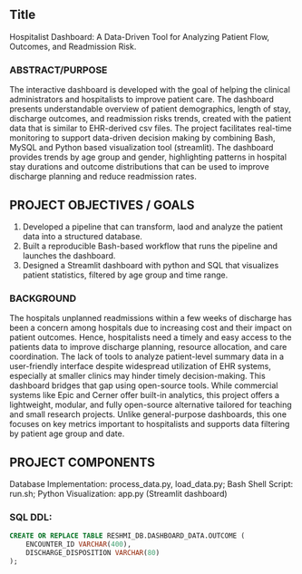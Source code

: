 ## Title

Hospitalist Dashboard: A Data-Driven Tool for Analyzing Patient Flow, Outcomes, and Readmission Risk. 

### ABSTRACT/PURPOSE

The interactive dashboard is developed with the goal of helping the clinical administrators and hospitalists to improve patient care. The dashboard presents understandable overview of patient demographics, length of stay, discharge outcomes, and readmission risks trends, created with the patient data that is similar to EHR-derived csv files. The project facilitates real-time monitoring to support data-driven decision making by combining Bash, MySQL and Python based visualization tool (streamlit). The dashboard provides trends by age group and gender, highlighting patterns in hospital stay durations and outcome distributions that can be used to improve discharge planning and reduce readmission rates.

## PROJECT OBJECTIVES / GOALS

1. Developed a pipeline that can transform, laod and analyze the patient data into a structured database.
2. Built a reproducible Bash-based workflow that runs the pipeline and launches the dashboard.
3. Designed a Streamlit dashboard with python and SQL that visualizes patient statistics, filtered by age group and time range.

### BACKGROUND

The hospitals unplanned readmissions within a few weeks of discharge has been a concern among hospitals due to increasing cost and their impact on patient outcomes. Hence, hospitalists need a timely and easy access to the patients data to improve discharge planning, resource allocation, and care coordination.
The lack of tools to analyze patient-level summary data in a user-friendly interface despite widespread utilization of EHR systems, especially at smaller clinics may hinder timely decision-making. This dashboard bridges that gap using open-source tools.
While commercial systems like Epic and Cerner offer built-in analytics, this project offers a lightweight, modular, and fully open-source alternative tailored for teaching and small research projects. Unlike general-purpose dashboards, this one focuses on key metrics important to hospitalists and supports data filtering by patient age group and date.

## PROJECT COMPONENTS

Database Implementation: process_data.py, load_data.py; Bash Shell Script: run.sh; Python Visualization: app.py (Streamlit dashboard)






### SQL DDL:

```sql
CREATE OR REPLACE TABLE RESHMI_DB.DASHBOARD_DATA.OUTCOME (
    ENCOUNTER_ID VARCHAR(400),
    DISCHARGE_DISPOSITION VARCHAR(80)
);
